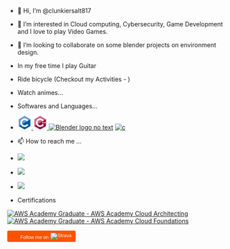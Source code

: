- 👋 Hi, I’m @clunkiersalt817
- 👀 I’m interested in Cloud computing, Cybersecurity, Game Development and I love to play Video Games.
- 💞️ I’m looking to collaborate on some blender projects on environment design.
- In my free time I play Guitar 
- Ride bicycle (Checkout my Activities - )
- Watch animes...
- Softwares and Languages...
- <a href="https://www.cprogramming.com/" target="_blank" rel="noreferrer"> <img src="https://raw.githubusercontent.com/devicons/devicon/master/icons/c/c-original.svg" alt="c" width="32" height="32"/> </a> <a href="https://www.w3schools.com/cpp/" target="_blank" rel="noreferrer"> <img src="https://raw.githubusercontent.com/devicons/devicon/master/icons/cplusplus/cplusplus-original.svg" alt="cplusplus" width="32" height="32"/> </a> <a href="https://www.blender.org/"><img width="32" alt="Blender logo no text" src="https://download.blender.org/branding/community/blender_community_badge_white.svg"></a> <a href="https://aws.amazon.com/?nc2=h_lg" target="_blank" rel="noreferrer"> <img src="https://a0.awsstatic.com/libra-css/images/logos/aws_smile-header-desktop-en-white_59x35@2x.png" alt="c" width="59" height="35"/> </a>
- 📫 How to reach me ...

- <a href="https://twitter.com/intent/follow?screen_name=clunkiersalt817"><img src="https://img.shields.io/twitter/url?logo=twitter&style=for-the-badge&url=https%3A%2F%2Ftwitter.com%2Fintent%2Ffollow%3Fscreen_name%3Dclunkiersalt817"></a>
- <a href="https://www.linkedin.com/in/clunkiersalt817/"><img src="https://img.shields.io/badge/linkedin-%230077B5.svg?style=for-the-badge&logo=linkedin&logoColor=white"></a>
- <a href="mailto:kshitizsharmajbp@gmail.com"><img src="https://img.shields.io/badge/Gmail-D14836?style=for-the-badge&logo=gmail&logoColor=white"></a>

- Certifications

<!--START_SECTION:badges-->

[![AWS Academy Graduate - AWS Academy Cloud Architecting](https://images.credly.com/size/110x110/images/fb464d5b-5c39-44a4-b4f0-cf07897fc425/AWS-Academy-Graduate-Badge-Associate.png)](http://www.credly.com/badges/f1ed787b-d83e-4ac1-ada8-4d110301d86c "AWS Academy Graduate - AWS Academy Cloud Architecting")
[![AWS Academy Graduate - AWS Academy Cloud Foundations](https://images.credly.com/size/110x110/images/ead0ef07-6071-4c96-a79f-27bb32c4be93/AWS-Academy-Graduate-Badge-Foundational.png)](http://www.credly.com/badges/0ba4f650-7f83-41f9-af52-06073d8c9b21 "AWS Academy Graduate - AWS Academy Cloud Foundations")
<!--END_SECTION:badges-->

<!---
clunkiersalt817/clunkiersalt817 is a ✨ special ✨ repository because its `README.md` (this file) appears on your GitHub profile.
You can click the Preview link to take a look at your changes.
--->

<a style="display:inline-block;background-color:#FC5200;color:#fff;padding:5px 10px 5px 30px;font-size:11px;font-family:Helvetica, Arial, sans-serif;white-space:nowrap;text-decoration:none;background-repeat:no-repeat;background-position:10px center;border-radius:3px;background-image:url('http://badges.strava.com/logo-strava-echelon.png')" href='http://strava.com/athletes/74907424/badge' target="_clean">
  Follow me on
  <img src='http://badges.strava.com/logo-strava.png' alt='Strava' style='margin-left:2px;vertical-align:text-bottom' height=13 width=51 />
</a>
